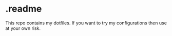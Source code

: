 <!--
SPDX-License-Identifier: MIT

Copyright (c) 2023 Nelson Vieira

@author Nelson Vieira <hello@nelsonvieira.me>
@license MIT <https://opensource.org/license/mit/>
-->
# .readme

This repo contains my dotfiles. If you want to try my configurations then use at your own risk.
